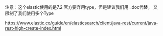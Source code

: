 注意：这个elastic使用的是7.2
官方要弃用type，但是建议我们用 _doc代替。
又限制了我们使用多个Type

https://www.elastic.co/guide/en/elasticsearch/client/java-rest/current/java-rest-high-create-index.html